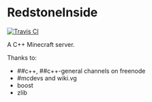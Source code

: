 # RedstoneInside
[![Travis CI](https://travis-ci.com/xTachyon/RedstoneInside.svg?token=zFTuXDP6wpmADxJvPJKB&branch=master)](https://travis-ci.com/xTachyon/RedstoneInside)

A C++ Minecraft server.

Thanks to:
- ##c++, ##c++-general channels on freenode
- #mcdevs and wiki.vg
- boost
- zlib